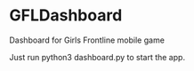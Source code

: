 # GFLDashboard
Dashboard for Girls Frontline mobile game

Just run python3 dashboard.py to start the app.
